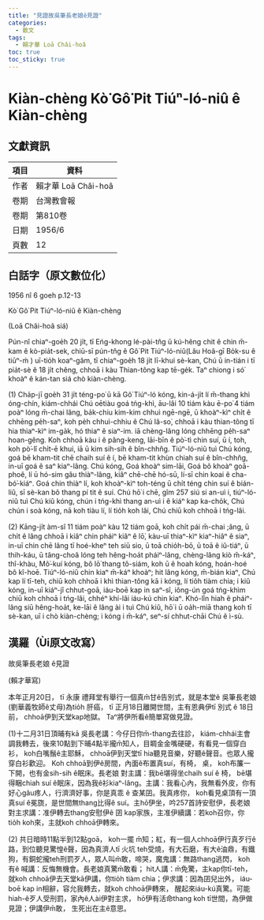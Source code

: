 ```yaml
---
title: "見證故吳筆長老娘ê見證"
categories:
  - 散文
tags:
  - 賴才華 Loā Châi-hoâ
toc: true
toc_sticky: true
---
```


# Kiàn-chèng Kò͘ Gô͘ Pit Tiúⁿ-ló-niû ê Kiàn-chèng

## 文獻資訊

| 項目 | 資料 |
|---|---|
| 作者 | 賴才華 Loā Châi-hoâ |
| 卷期 | 台灣教會報 |
| 卷期 | 第810卷 |
| 日期 | 1956/6 |
| 頁數 | 12 |

## 白話字（原文數位化）

1956 nî 6 goeh p.12-13

Kò͘ Gô͘ Pit Tiúⁿ-ló-niû ê Kiàn-chèng

(Loā Châi-hoâ siá)

Pún-nî chiaⁿ-goe̍h 20 ji̍t, tī Eńg-khong lé-pài-tn̂g ū kú-hêng chit ê chin m̄-kam ê kò-pia̍t-sek, chiū-sī pún-tn̂g ê Gô͘ Pit Tiúⁿ-ló-niû(Lâu Hoâ-gī Bo̍k-su ê tiūⁿ-ḿ ) uī-tio̍h koaⁿ-gâm, tī chiaⁿ-goe̍h 18 ji̍t lī-khui sè-kan, Chú ū in-tián i tī pia̍t-sè ê 18 ji̍t chêng, chhoā i kàu Thian-tông kap tē-ge̍k. Taⁿ chiong i só͘ khoàⁿ ê kán-tan siá chò kiàn-chèng.

(1) Cha̍p-jī goe̍h 31 ji̍t téng-po͘ ū kā Gô͘ Tiúⁿ-ló kóng, kin-á-ji̍t lí m̄-thang khì óng-chín, kiám-chhái Chú oētiàu goá tńg-khì, āu-lâi 10 tiám kàu ē-po͘ 4 tiám poàⁿ lóng m̄-chai lâng, ba̍k-chiu kim-kim chhuì ngē-ngē, ū khoàⁿ-kìⁿ chi̍t ê chhēng pe̍h-saⁿ, koh pe̍h chhuì-chhiu ê Chú Iâ-so͘, chhoā i kàu thian-tông tī hia thiaⁿ-kìⁿ im-ga̍k, hó thiaⁿ ê siaⁿ-im. iā chèng-lâng lóng chhēng pe̍h-saⁿ hoan-gêng. Koh chhoā kàu i ê pâng-keng, lāi-bīn ê pò͘-tì chin suí, ū í, toh, koh pò͘-lî chi̍t-ē khui, iā ū kim sih-sih ê bîn-chhn̂g. Tiúⁿ-ló-niû tuì Chú kóng, goá bē kham-tit chē chaih suí ê í, bē kham-tit khùn chiah suí ê bîn-chhn̂g, in-uī goá ê saⁿ kiaⁿ-lâng. Chú kóng, Goá khoàⁿ sim-lāi, Goá bô khoàⁿ goā-phoê, lí ū hó-sim gâu thiàⁿ-lâng, kiâⁿ chē-chē hó-sū, lí-sī chin koai ê cha-bó͘-kiáⁿ. Goá chin thiàⁿ lí, koh khoàⁿ-kìⁿ toh-téng ū chi̍t téng chin suí ê bián-liû, sī sè-kan bô thang pí tit ê suí. Chú hō͘ i chē, gîm 257 siú si an-uì i, tiúⁿ-ló-niû tuì Chú kiû kóng, chún i tńg-khì thang an-uì i ê kiáⁿ kap ka-cho̍k, Chú chún i soà kóng, nā koh tiàu lí, lí tio̍h koh lâi, Chú chiū koh chhoā i tńg-lâi.

(2) Kāng-ji̍t àm-sî 11 tiám poàⁿ kàu 12 tiám goā, koh chi̍t pái m̄-chai ;âng, ū chi̍t ê lâng chhoā i kiâⁿ chin pháiⁿ kiâⁿ ê lō͘, kàu-uī thiaⁿ-kìⁿ kiaⁿ-hiâⁿ ê siaⁿ, in-uī chin chē lâng tī hoé-kheⁿ teh siū sio, ū toā chio̍h-bō, ū toā ê iû-tiáⁿ, ū thih-káu, ū tâng-choâ lóng teh hêng-hoa̍t pháiⁿ-lâng, chèng-lâng kiò m̄-káⁿ, thî-khàu, Mô͘-kuí kóng, bô lō͘ thang tô-siám, koh ū ê hoah kóng, hoán-hoé bô kî-hoē. Tiúⁿ-ló-niû chin kiaⁿ m̄-káⁿ khoàⁿ; hit lâng kóng, m̄-bián kiaⁿ, Chú kap lí tī-teh, chiū koh chhoā i khì thian-tông kā i kóng, lí tio̍h tiàm chia; i kiû kóng, in-uī kiáⁿ-jî chhut-goā, iáu-boē kap in saⁿ-sî, iông-ún goá tńg-khìm chiū koh chhoā i tńg-lâi, chhéⁿ khí-lâi iáu-kú chin kiaⁿ. Khó-lîn hiah ê pháiⁿ-lâng siū hêng-hoa̍t, ke-lāi ê lâng ài i tuì Chú kiû, hō͘ i ū oa̍h-miā thang koh tī sè-kan, uī i chò kiàn-chèng; i kóng i m̄-káⁿ, seⁿ-sí chhut-chāi Chú ê ì-sù.

## 漢羅（Ùi原文改寫）

故吳筆長老娘 ê見證

(賴才華寫)

本年正月20日， tī 永康 禮拜堂有舉行一個真m̄甘ê告別式，就是本堂ê 吳筆長老娘(劉華義牧師ê丈母)為tio̍h 肝癌， tī 正月18日離開世間，主有恩典伊tī 別式 ê 18日前， chhoā伊到天堂kap地獄。 Taⁿ將伊所看ê簡單寫做見證。

(1)十二月31日頂晡有kā 吳長老講：今仔日你m̄-thang去往診， kiám-chhái主會調我轉去，後來10點到下晡4點半攏m̄知人，目睭金金嘴硬硬，有看見一個穿白衫， koh白嘴鬚ê主耶穌， chhoā伊到天堂tī hia聽見音樂，好聽ê聲音。也眾人攏穿白衫歡迎。 Koh chhoā到伊ê房間，內面ê布置真suí，有椅， 桌， koh布簾一下開，也有金sih-sih ê眠床。長老娘 對主講：我bē堪得坐chaih suí ê 椅， bē堪得睏chiah suí ê眠床，因為我ê衫kiaⁿ-lâng。主講：我看心內，我無看外皮，你有好心gâu疼人，行濟濟好事，你是真乖 ê 查某囝。我真疼你， koh看見桌頂有一頂真suí ê冕旒，是世間無thang比得ê suí。主hō͘伊坐，吟257首詩安慰伊，長老娘 對主求講：准伊轉去thang安慰伊ê 囝 kap家族，主准伊續講：若koh召你，你tio̍h koh來，主就koh chhoā伊轉來。

(2) 共日暗時11點半到12點goā， koh一擺 m̄知；紅，有一個人chhoā伊行真歹行ê路，到位聽見驚惶ê聲，因為真濟人tī 火坑 teh受燒，有大石磨，有大ê油鼎，有鐵狗，有銅蛇攏teh刑罰歹人，眾人叫m̄敢，啼哭，魔鬼講：無路thang逃閃， koh有ê 喊講：反悔無機會。長老娘真驚m̄敢看； hit人講：m̄免驚，主kap你tī-teh，就koh chhoā伊去天堂kā伊講，你tio̍h tiàm chia；伊求講：因為囝兒出外， iáu-boē kap in相辭，容允我轉去，就koh chhoā伊轉來， 醒起來iáu-kú真驚。可能hiah-ê歹人受刑罰，家內ê人ài伊對主求， hō͘伊有活命thang koh tī世間，為伊做見證；伊講伊m̄敢， 生死出在主ê意思。
